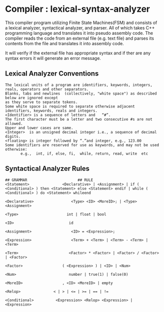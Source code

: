 # Compiler : lexical-syntax-analyzer

This compiler program utilizing Finite State Machines(FSM) and consists of a lexical analyzer, syntactical analyzer, and parser.  All of which takes C++ programming language and translates it into pseudo assembly code. The compiler reads the code from an external file (e.g. text file) and parses its contents from the file and translates it into assembly code.

It will verify if the external file has appropriate syntax and if ther are any syntax errors it will generate an error message. 

## Lexical Analyzer Conventions
```
The lexical units of a program are identifiers, keywords, integers, reals, operators and other separators. 
Blanks, tabs and newlines  (collectively, "white space") as described below are ignored except 
as they serve to separate tokens. 
Some white space is required to separate otherwise adjacent identifiers, keywords, reals and integers.
<Identifier> is a sequence of letters and   “#”. 
The first character must be a letter and two consecutive #s are not allowed. 
Upper and lower cases are same. 
<Integer>  is an unsigned decimal integer i.e., a sequence of decimal digits.
<floating> is integer followed by “.”and integer, e.g., 123.00 
Some identifiers are reserved for use as keywords, and may not be used otherwise:
       e.g.,  int, if, else, fi,  while, return, read, write  etc
```

## Syntactical Analyzer Rules
```
## GRAMMAR	                     ## RULE
<Statement>	              <Declarative> | <Assignment> | if ( <Conditional> ) then <Statement> else <Statement> endif | while ( <Conditional> ) do <Statement> whileend

<Declarative>	              <Type> <ID> <MoreID>; | <Type> <Assignment> 

<Type>                      int | float | bool

<ID>	                     id
                     
<Assignment>	              <ID> = <Expression>;

<Expression>	              <Term> + <Term> | <Term> - <Term> | <Term>

<Term>	                     <Factor> * <Factor> | <Factor> / <Factor> | <Factor>

<Factor>	              ( <Expression> ) | <ID> | <Num>

<Num>	                     number | true(1) | false(0)

<MoreID>	              , <ID> <MoreID> | empty

<Relop>	              < | > | <= | >= | == | !=

<Conditional> 	       <Expression> <Relop> <Expression> | <Expression>
```
